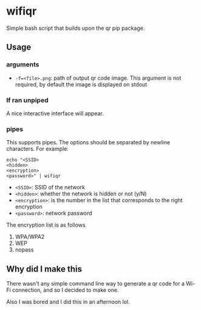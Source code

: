 # wifiqr

Simple bash script that builds upon the qr pip package.

## Usage

### arguments

+ `-f=<file>.png`: path of output qr code image. This argument is not required, 
by default the image is displayed on stdout

### If ran unpiped

A nice interactive interface will appear.

### pipes

This supports pipes. The options should be separated by newline characters.
For example: 

```
echo "<SSID>
<hidden>
<encryption>
<password>" | wifiqr
```

+ `<SSID>`: SSID of the network
+ `<hidden>`: whether the network is hidden or not (y/N)
+ `<encryption>`: is the number in the list that corresponds to the right encryption
+ `<password>`: network password

The encryption list is as follows

1. WPA/WPA2
2. WEP
3. nopass

## Why did I make this

There wasn't any simple command line way to generate a qr
code for a Wi-Fi connection, and so I decided to make one.

Also I was bored and I did this in an afternoon lol.
